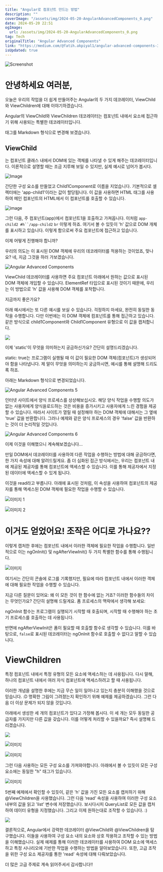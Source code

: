 ```yaml
---
title: "Angular로 컴포넌트 만드는 방법"
description: ""
coverImage: "/assets/img/2024-05-20-AngularAdvancedComponents_0.png"
date: 2024-05-20 22:51
ogImage: 
  url: /assets/img/2024-05-20-AngularAdvancedComponents_0.png
tag: Tech
originalTitle: "Angular Advanced Components"
link: "https://medium.com/@fatih.akpiyal1/angular-advanced-components-33b131bae040"
isUpdated: true
---
```






![Screenshot](/assets/img/2024-05-20-AngularAdvancedComponents_0.png)

# 안녕하세요 여러분,

오늘은 우리의 작업을 더 쉽게 만들어주는 Angular의 두 가지 데코레이터, ViewChild와 ViewChildren에 대해 이야기하겠습니다.

Angular의 ViewChild와 ViewChildren 데코레이터는 컴포넌트 내에서 요소에 접근하기 위해 사용되는 특별한 데코레이터입니다.
  

<div class="content-ad"></div>

태그를 Markdown 형식으로 변경해 보겠습니다.

## ViewChild

는 컴포넌트 클래스 내에서 DOM에 있는 객체를 나타낼 수 있게 해주는 데코레이터입니다. 이론적으로 설명할 때는 조금 지루해 보일 수 있지만, 실제 예시로 넘어가 봅시다.

![Image](/assets/img/2024-05-20-AngularAdvancedComponents_1.png)

<div class="content-ad"></div>

간단한 구성 요소를 만들었고 Child1Component로 이름을 지었습니다. 기본적으로 셀렉터에는 'app-child1'이라는 값이 할당됩니다. 이 값을 사용하면 HTML 태그를 사용하여 메인 컴포넌트의 HTML에서 이 컴포넌트를 호출할 수 있습니다.

![image](/assets/img/2024-05-20-AngularAdvancedComponents_2.png)

그런 다음, 주 컴포넌트(app)에서 컴포넌트1을 호출하고 가져옵니다. 이처럼 `app-child2 #h``/app-child2` `br` 이렇게 하죠.
여기서 볼 수 있듯이 'h' 값으로 DOM 개체를 표시하고 있습니다. 이렇게 함으로써 주요 컴포넌트에 접근하고 있습니다.

이제 어떻게 진행해야 합니까?

<div class="content-ad"></div>

우리의 의도는 이 표시된 DOM 객체에 우리의 데코레이터를 적용하는 것이었죠, 맞나요? 네, 지금 그것을 하러 가보겠습니다.


![Angular Advanced Components](/assets/img/2024-05-20-AngularAdvancedComponents_3.png)


ViewChild 데코레이터를 사용하면 주요 컴포넌트 아래에서 원하는 값으로 표시된 DOM 객체에 개입할 수 있습니다. ElementRef 타입으로 표시된 것이기 때문에, 우리는 이 방법으로 'h' 값을 사용해 DOM 객체를 포착합니다.

지금까지 좋은가요?

<div class="content-ad"></div>

아래 예시에서는 또 다른 예시를 보실 수 있습니다. 걱정하지 마세요, 완전히 동일한 동작을 수행합니다. 다만 이번에는 이 DOM 객체에 컴포넌트를 통해 접근하고 있습니다. 같은 방식으로 child1Component와 Child1Component 유형으로 이 값을 캡처합니다.

<img src="/assets/img/2024-05-20-AngularAdvancedComponents_4.png" />

이제 'static'이 무엇을 의미하는지 궁금하신가요? 간단히 설명드리겠습니다.

static: true는 프로그램이 실행될 때 이 값이 필요한 DOM 객체(컴포넌트)가 생성되어야 함을 나타냅니다. 제 말이 무엇을 의미하는지 궁금하시면, 예시를 통해 설명해 드리도록 하죠.

<div class="content-ad"></div>

아래는 Markdown 형식으로 변경되었습니다.


![Angular Advanced Components 5](/assets/img/2024-05-20-AngularAdvancedComponents_5.png)

인터넷 사이트에서 양식 프로세스를 상상해보십시오. 해당 양식 작업을 수행할 의도가 없는 사용자에게 양식을로드하는 것은 비용을 증가시키고 사용자에게 느린 경험을 제공할 수 있습니다. 따라서 사이트가 열릴 때 설정해야 하는 DOM 객체에 대해서는 그 옆에 'true' 값을 반환합니다. 그러나 예제와 같은 양식 프로세스의 경우 'false' 값을 반환하는 것이 더 논리적일 것입니다.

![Angular Advanced Components 6](/assets/img/2024-05-20-AngularAdvancedComponents_6.png)

이제 이것을 이해했으니 계속해보겠습니다...


<div class="content-ad"></div>

만일 DOM에서 데코레이터를 사용하여 다른 작업을 수행하는 방법에 대해 궁금하다면, 한 가지 속성에 대해 알려드릴게요. 좀 더 심화된 접근 방식에서는, 우리는 컴포넌트 내에 제공된 제공자를 통해 컴포넌트에 액세스할 수 있습니다. 이를 통해 제공자에서 지정된 데이터에 액세스할 수 있게 됩니다.

이것을 read라고 부릅니다. 아래에 표시된 것처럼, 이 속성을 사용하여 컴포넌트의 제공자를 통해 액세스된 DOM 객체에 필요한 작업을 수행할 수 있습니다.

![이미지 1](/assets/img/2024-05-20-AngularAdvancedComponents_7.png)

![이미지 2](/assets/img/2024-05-20-AngularAdvancedComponents_8.png)

<div class="content-ad"></div>

# 이거도 얻었어요! 조작은 어디로 가나요??

이렇게 캡처한 후에는 컴포넌트 내에서 이러한 객체에 필요한 작업을 수행합니다. 일반적으로 이는 ngOnInit() 및 ngAfterViewInit() 두 가지 특별한 함수를 통해 수행됩니다.

![이미지](/assets/img/2024-05-20-AngularAdvancedComponents_9.png)

여기서는 간단히 콘솔에 로그를 기록했지만, 필요에 따라 컴포넌트 내에서 이러한 객체에 대해 필요한 작업을 수행할 수 있습니다.

<div class="content-ad"></div>

지금 다른 질문이 있어요: 왜 이 모든 것이 한 함수에 없는 거죠? 이러한 함수들의 차이는 무엇인가요? 간단히 설명해 드릴게요. 폼 프로세스의 맥락에서 생각해 보세요:

ngOnInit 함수는 프로그램이 실행되기 시작할 때 호출되며, 시작할 때 수행해야 하는 초기 프로세스를 호출하는 데 사용됩니다.

반면에 ngAfterViewInit은 폼이 필요할 때 호출할 함수로 생각할 수 있습니다. 이를 바탕으로, `false`로 표시된 데코레이터는 ngOnInit 함수로 호출할 수 없다고 말할 수 있습니다.

# ViewChildren

<div class="content-ad"></div>


특정 컴포넌트 내에서 특정 유형의 모든 요소에 액세스하는 데 사용됩니다. 다시 말해, 하나의 컴포넌트 내에서 여러 자식 컴포넌트에 액세스하려고 할 때 사용됩니다.

이러한 개념을 설명한 후에는 지금 무슨 일이 일어나고 있는지 충분히 이해했을 것으로 믿습니다. :D 명확한 그림이 그려졌는지 확인하기 위해 예제를 제공하겠습니다. 그런 다음 더 이상 문제가 되지 않을 것입니다.

아래에서 생성한 세 개의 컴포넌트가 있다고 가정해 봅시다. 이 세 개는 모두 동일한 공급자를 가지지만 다른 값을 갖습니다. 이를 어떻게 처리할 수 있을까요? 즉시 설명해 드리겠습니다.

<img src="/assets/img/2024-05-20-AngularAdvancedComponents_10.png" />


<div class="content-ad"></div>

![이미지](/assets/img/2024-05-20-AngularAdvancedComponents_11.png)

![이미지](/assets/img/2024-05-20-AngularAdvancedComponents_12.png)

그런 다음 사용하는 모든 구성 요소를 가져와야합니다. 아래에서 볼 수 있듯이 모든 구성 요소에는 동일한 "h" 태그가 있습니다.

![이미지](/assets/img/2024-05-20-AngularAdvancedComponents_13.png)

<div class="content-ad"></div>

5번째 예제에서 확인할 수 있듯이, 같은 'h' 값을 가진 모든 요소를 캡처하기 위해 @ViewChildren을 사용했습니다. 그런 다음 ‘read’ 속성을 사용하여 이러한 구성 요소 내부의 값을 읽고 'list' 변수에 저장했습니다. 보시다시피 QueryList로 모든 값을 캡처하여 데이터 유형을 지정했습니다. 그리고 이제 원하는대로 조작할 수 있습니다. :)

<img src="/assets/img/2024-05-20-AngularAdvancedComponents_14.png" />

결론적으로, Angular에서 강력한 데코레이터 @ViewChild와 @ViewChildren을 탐구했습니다. 이들을 사용하여 구성 요소 내의 요소와 상호 작용하고 조작할 수 있는 방법을 이해했습니다. 실제 예제를 통해 이러한 데코레이터를 사용하여 DOM 요소에 액세스하고 특정 시나리오에 기반한 작업을 수행하는 방법을 알아보았습니다. 또한, 고급 조작을 위한 구성 요소 제공자를 통한 'read' 속성에 대해 다뤄보았습니다.

더 많은 고급 주제로 계속 읽어주셔서 감사합니다!!
